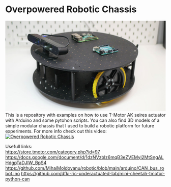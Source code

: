 # Overpowered Robotic Chassis
![Robot](docs/mini1.jpg)
This is a repository with examples on how to use T-Motor AK seires actuator with Arduino and some pytohon scripts. You can also find 3D models of a simple modular chassis that I used to build a robotic platform for future experiments.
For more info check out this video:\
[![Overpowered Robotic Chassis](https://img.youtube.com/vi/k6F_VQQY3RE/0.jpg)](https://www.youtube.com/watch?v=k6F_VQQY3RE)

Usefull links:\
https://store.tmotor.com/category.php?id=97
https://docs.google.com/document/d/1dzNVzblz6mqB3eZVEMyi2MtSngALHdgpTaDJIW_BpS4
https://github.com/MihaiMoldovanu/robotic/blob/main/arduino/CAN_bus_robot.ino
https://github.com/dfki-ric-underactuated-lab/mini-cheetah-tmotor-python-can